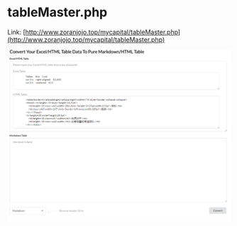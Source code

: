 # tableMaster.php

Link: [http://www.zoranjojo.top/mycapital/tableMaster.php](http://www.zoranjojo.top/mycapital/tableMaster.php)

![](./public/20170319143034.png)